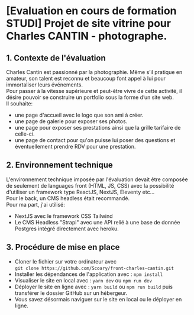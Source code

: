 # [Evaluation en cours de formation STUDI] Projet de site vitrine pour Charles CANTIN - photographe.

## 1. Contexte de l'évaluation
Charles Cantin est passionné par la photographie.
Même s’il pratique en amateur, son talent est reconnu et beaucoup font appel à lui pour immortaliser
leurs événements.  
Pour passer à la vitesse supérieure et peut-être vivre de cette activité, il désire pouvoir se construire un
portfolio sous la forme d’un site web.  
Il souhaite:
- une page d'accueil avec le logo que son ami à créer.
- une page de galerie pour exposer ses photos.
- une page pour exposer ses prestations ainsi que la grille tarifaire de celle-ci.
- une page de contact pour qu'on puisse lui poser des questions et éventuellement prendre RDV pour une prestation.


## 2. Environnement technique
L'environnement technique imposée par l'évaluation devait être composée de seulement de languages front (HTML, JS, CSS) avec la possibilité d'utiliser
un framework type ReactJS, NextJS, Eleventy etc...  
Pour le back, un CMS headless était recommandé.  
Pour ma part, j'ai utilisé:  
- NextJS avec le framework CSS Tailwind 
- Le CMS Headless "Strapi" avec une API relié à une base de donnée Postgres intégré directement avec heroku.

## 3. Procédure de mise en place
- Cloner le fichier sur votre ordinateur avec  
`git clone https://github.com/Scoary/front-charles-cantin.git`
- Installer les dépendances de l'application avec :
`npm install`
- Visualiser le site en local avec :
`yarn dev` ou `npm run dev`
- Déployer le site en ligne avec :
`yarn build` ou `npm run build` puis transférer le dossier GitHub sur un hébergeur.
- Vous savez désormais naviguer sur le site en local ou le déployer en ligne.
